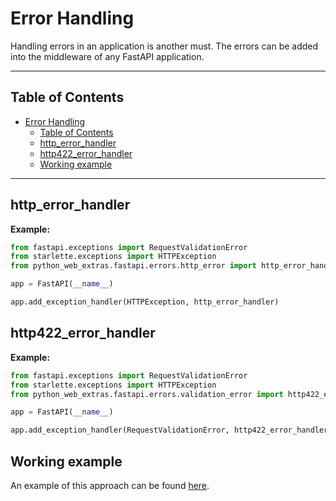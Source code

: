 # Error Handling

Handling errors in an application is another must.
The errors can be added into the middleware of any
FastAPI application.

---

## Table of Contents

- [Error Handling](#error-handling)
    - [Table of Contents](#table-of-contents)
    - [http_error_handler](#http_error_handler)
    - [http422_error_handler](#http422_error_handler)
    - [Working example](#working-example)

---

## http_error_handler

**Example:**

```python
from fastapi.exceptions import RequestValidationError
from starlette.exceptions import HTTPException
from python_web_extras.fastapi.errors.http_error import http_error_handler

app = FastAPI(__name__)

app.add_exception_handler(HTTPException, http_error_handler)

```

## http422_error_handler

**Example:**

```python
from fastapi.exceptions import RequestValidationError
from starlette.exceptions import HTTPException
from python_web_extras.fastapi.errors.validation_error import http422_error_handler

app = FastAPI(__name__)

app.add_exception_handler(RequestValidationError, http422_error_handler)

```

## Working example

An example of this approach can be found [here](https://github.com/tarsil/cookiecutter-fastapi/blob/main/%7B%7B%20cookiecutter.project_root_name%20%7D%7D/%7B%7B%20cookiecutter.project_src_name%20%7D%7D/main.py#L30).
